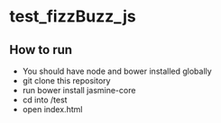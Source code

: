 # test_fizzBuzz_js

## How to run
- You should have node and bower installed globally
- git clone this repository
- run bower install jasmine-core
- cd into /test
- open index.html
